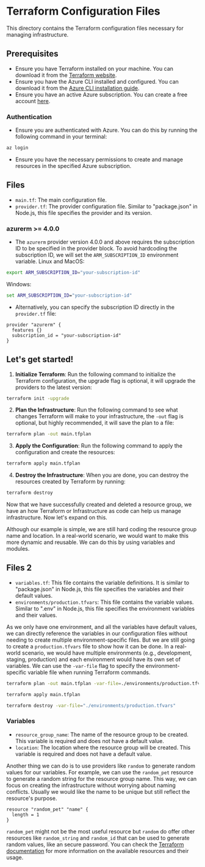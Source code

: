 # Terraform Configuration Files

This directory contains the Terraform configuration files necessary for managing infrastructure.

## Prerequisites
- Ensure you have Terraform installed on your machine. You can download it from the [Terraform website](https://www.terraform.io/downloads.html).
- Ensure you have the Azure CLI installed and configured. You can download it from the [Azure CLI installation guide](https://docs.microsoft.com/en-us/cli/azure/install-azure-cli).
- Ensure you have an active Azure subscription. You can create a free account [here](https://azure.microsoft.com/en-us/free/).

### Authentication
- Ensure you are authenticated with Azure. You can do this by running the following command in your terminal:
```bash
az login
```
- Ensure you have the necessary permissions to create and manage resources in the specified Azure subscription.

## Files

- `main.tf`: The main configuration file.
- `provider.tf`: The provider configuration file. Similar to "package.json" in Node.js, this file specifies the provider and its version.

### azurerm >= 4.0.0 
- The `azurerm` provider version 4.0.0 and above requires the subscription ID to be specified in the provider block.
To avoid hardcoding the subscription ID, we will set the `ARM_SUBSCRIPTION_ID` environment variable.
Linux and MacOS:
```bash
export ARM_SUBSCRIPTION_ID="your-subscription-id"
```

Windows:
```cmd
set ARM_SUBSCRIPTION_ID="your-subscription-id"
```

- Alternatively, you can specify the subscription ID directly in the `provider.tf` file:
```hcl
provider "azurerm" {
  features {}
  subscription_id = "your-subscription-id"
}
```

## Let's get started!

1. **Initialize Terraform**: Run the following command to initialize the Terraform configuration, the upgrade flag is optional, it will upgrade the providers to the latest version:
```bash
terraform init -upgrade
```
2. **Plan the Infrastructure**: Run the following command to see what changes Terraform will make to your infrastructure, the `-out` flag is optional, but highly recommended, it will save the plan to a file:
```bash
terraform plan -out main.tfplan
```
3. **Apply the Configuration**: Run the following command to apply the configuration and create the resources:
```bash
terraform apply main.tfplan
```
4. **Destroy the Infrastructure**: When you are done, you can destroy the resources created by Terraform by running:
```bash
terraform destroy
```

Now that we have successfully created and deleted a resource group, we have an how Terraform or Infrastructure as code can help us manage infrastructure. Now let's expand on this.

Although our example is simple, we are still hard coding the resource group name and location. In a real-world scenario, we would want to make this more dynamic and reusable. We can do this by using variables and modules.

## Files 2
- `variables.tf`: This file contains the variable definitions. It is similar to "package.json" in Node.js, this file specifies the variables and their default values.
- `environments/production.tfvars`: This file contains the variable values. Similar to ".env" in Node.js, this file specifies the environment variables and their values.

As we only have one environment, and all the variables have default values, we can directly reference the variables in our configuration files without needing to create multiple environment-specific files. But we are still going to create a `production.tfvars` file to show how it can be done. In a real-world scenario, we would have multiple environments (e.g., development, staging, production) and each environment would have its own set of variables. We can use the `-var-file` flag to specify the environment-specific variable file when running Terraform commands.
```bash
terraform plan -out main.tfplan -var-file=./environments/production.tfvars
```
```bash
terraform apply main.tfplan
```
```bash
terraform destroy -var-file="./environments/production.tfvars"
```
### Variables
- `resource_group_name`: The name of the resource group to be created. This variable is required and does not have a default value.
- `location`: The location where the resource group will be created. This variable is required and does not have a default value.

Another thing we can do is to use providers like `random` to generate random values for our variables. For example, we can use the `random_pet` resource to generate a random string for the resource group name. This way, we can focus on creating the infrastructure without worrying about naming conflicts. Usually we would like the name to be unique but still reflect the resource's purpose. 

```hcl
resource "random_pet" "name" {
  length = 1
}
```

`random_pet` might not be the most useful resource but `random` do offer other resources like `random_string` and `random_id` that can be used to generate random values, like an secure password. You can check the [Terraform documentation](https://registry.terraform.io/providers/hashicorp/random/latest/docs) for more information on the available resources and their usage.